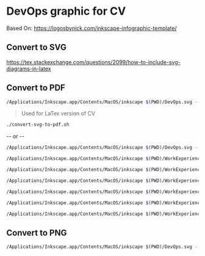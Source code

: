 # DevOps graphic for CV

Based On: <https://logosbynick.com/inkscape-infographic-template/>

## Convert to SVG

<https://tex.stackexchange.com/questions/2099/how-to-include-svg-diagrams-in-latex>

## Convert to PDF

```bash
/Applications/Inkscape.app/Contents/MacOS/inkscape $(PWD)/DevOps.svg --export-filename=$(PWD)/DevOps.pdf --export-type="pdf" --export-dpi 300 --export-latex
```

> Used for LaTex version of CV

```bash
./convert-svg-to-pdf.sh
```

-- or --

```bash
/Applications/Inkscape.app/Contents/MacOS/inkscape $(PWD)/DevOps.svg --export-filename=$(PWD)/../latex/DevOps.pdf --export-type="pdf" --export-text-to-path --export-dpi 300

/Applications/Inkscape.app/Contents/MacOS/inkscape $(PWD)/WorkExperience_RateSetter.svg --export-filename=$(PWD)/../latex/WorkExperience_RateSetter.pdf --export-type="pdf" --export-text-to-path --export-dpi 300

/Applications/Inkscape.app/Contents/MacOS/inkscape $(PWD)/WorkExperience_Wonga.svg --export-filename=$(PWD)/../latex/WorkExperience_Wonga.pdf --export-type="pdf" --export-text-to-path --export-dpi 300

/Applications/Inkscape.app/Contents/MacOS/inkscape $(PWD)/WorkExperience_PopCap.svg --export-filename=$(PWD)/../latex/WorkExperience_PopCap.pdf --export-type="pdf" --export-text-to-path --export-dpi 300

/Applications/Inkscape.app/Contents/MacOS/inkscape $(PWD)/WorkExperience_Welocalize.svg --export-filename=$(PWD)/../latex/WorkExperience_Welocalize.pdf --export-type="pdf" --export-text-to-path --export-dpi 300

/Applications/Inkscape.app/Contents/MacOS/inkscape $(PWD)/WorkExperience_BowneGlobalSolutions.svg --export-filename=$(PWD)/../latex/WorkExperience_BowneGlobalSolutions.pdf --export-type="pdf" --export-text-to-path --export-dpi 300

/Applications/Inkscape.app/Contents/MacOS/inkscape $(PWD)/WorkExperience_TekTranslation.svg --export-filename=$(PWD)/../latex/WorkExperience_TekTranslation.pdf --export-type="pdf" --export-text-to-path --export-dpi 300
```

## Convert to PNG

```bash
/Applications/Inkscape.app/Contents/MacOS/inkscape $(PWD)/DevOps.svg --export-png=$(PWD)/../latex/DevOps.png
```
